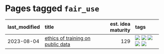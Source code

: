 # Pages tagged `fair_use`

|last_modified|title|est. idea maturity|tags
|:---|:---|---:|:---|
|2023-08-04|[ethics of training on public data](../ethics_of_public_data.md)|129|[![](https://img.shields.io/badge/tag-ai_ethics-82f6b0)](../tags/ai_ethics.md) [![](https://img.shields.io/badge/tag-ethics-7a169c)](../tags/ethics.md) [![](https://img.shields.io/badge/tag-fair_use-254eb)](../tags/fair_use.md) [![](https://img.shields.io/badge/tag-philosophy-1ee399)](../tags/philosophy.md) [![](https://img.shields.io/badge/tag-remix_culture-fde018)](../tags/remix_culture.md)|